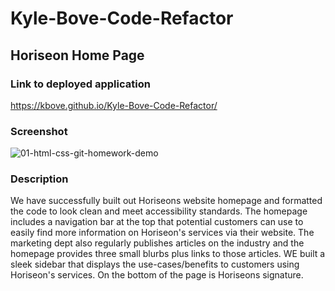 # Kyle-Bove-Code-Refactor

## Horiseon Home Page

### Link to deployed application
https://kbove.github.io/Kyle-Bove-Code-Refactor/
### Screenshot
![01-html-css-git-homework-demo](https://user-images.githubusercontent.com/89953218/133546922-e64717aa-e867-4c61-a72b-f5183d8ec6ec.png)
### Description
We have successfully built out Horiseons website homepage and formatted the code to look clean and meet accessibility standards. The homepage includes a navigation bar at the top that potential customers can use to easily find more information on Horiseon's services via their website. The marketing dept also regularly publishes articles on the industry and the homepage provides three small blurbs plus links to those articles. WE built a sleek sidebar that displays the use-cases/benefits to customers using Horiseon's services. On the bottom of the page is Horiseons signature.
